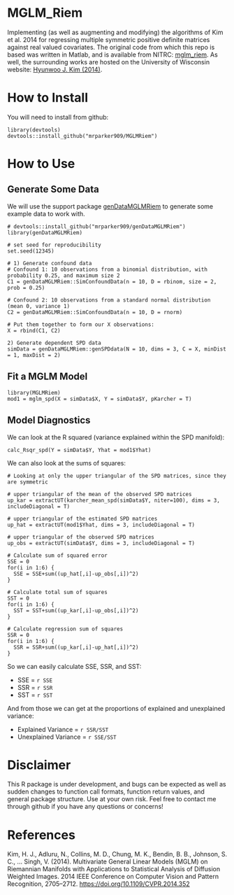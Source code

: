 # MGLM_Riem
Implementing (as well as augmenting and modifying) the algorithms of Kim et al. 2014 for regressing multiple symmetric positive definite matrices against real valued covariates. The original code from which this repo is based was written in Matlab, and is available from NITRC: [mglm_riem](https://www.nitrc.org/projects/riem_mglm). As well, the surrounding works are hosted on the University of Wisconsin website: [Hyunwoo J. Kim (2014)](http://pages.cs.wisc.edu/~hwkim/projects/riem-mglm/).

# How to Install

You will need to install from github:

```{r}
library(devtools)
devtools::install_github("mrparker909/MGLMRiem")
```

# How to Use

## Generate Some Data

We will use the support package [genDataMGLMRiem](https://github.com/mrparker909/genDataMGLMRiem) to generate some example data to work with.

```{r}
# devtools::install_github("mrparker909/genDataMGLMRiem")
library(genDataMGLMRiem)

# set seed for reproducibility
set.seed(12345)

# 1) Generate confound data
# Confound 1: 10 observations from a binomial distribution, with probability 0.25, and maximum size 2
C1 = genDataMGLMRiem::SimConfoundData(n = 10, D = rbinom, size = 2, prob = 0.25)

# Confound 2: 10 observations from a standard normal distribution (mean 0, variance 1)
C2 = genDataMGLMRiem::SimConfoundData(n = 10, D = rnorm)

# Put them together to form our X observations:
X = rbind(C1, C2)

2) Generate dependent SPD data
simData = genDataMGLMRiem::genSPDdata(N = 10, dims = 3, C = X, minDist = 1, maxDist = 2)
```

## Fit a MGLM Model

```{r}
library(MGLMRiem)
mod1 = mglm_spd(X = simData$X, Y = simData$Y, pKarcher = T)
```

## Model Diagnostics

We can look at the R squared (variance explained within the SPD manifold):

```{r}
calc_Rsqr_spd(Y = simData$Y, Yhat = mod1$Yhat)
```

We can also look at the sums of squares:

```{r}
# Looking at only the upper triangular of the SPD matrices, since they are symmetric

# upper triangular of the mean of the observed SPD matrices
up_kar = extractUT(karcher_mean_spd(simData$Y, niter=100), dims = 3, includeDiagonal = T)

# upper triangular of the estimated SPD matrices
up_hat = extractUT(mod1$Yhat, dims = 3, includeDiagonal = T)

# upper triangular of the observed SPD matrices
up_obs = extractUT(simData$Y, dims = 3, includeDiagonal = T)

# Calculate sum of squared error
SSE = 0
for(i in 1:6) {
  SSE = SSE+sum((up_hat[,i]-up_obs[,i])^2)
}

# Calculate total sum of squares
SST = 0
for(i in 1:6) {
  SST = SST+sum((up_kar[,i]-up_obs[,i])^2)
}

# Calculate regression sum of squares
SSR = 0
for(i in 1:6) {
  SSR = SSR+sum((up_kar[,i]-up_hat[,i])^2)
}
```

So we can easily calculate SSE, SSR, and SST:

- SSE = `r SSE`
- SSR = `r SSR`
- SST = `r SST`

And from those we can get at the proportions of explained and unexplained variance:

- Explained Variance = `r SSR/SST`
- Unexplained Variance = `r SSE/SST`

# Disclaimer
This R package is under development, and bugs can be expected as well as sudden changes to function call formats, function return values, and general package structure. Use at your own risk. Feel free to contact me through github if you have any questions or concerns!


# References

Kim, H. J., Adluru, N., Collins, M. D., Chung, M. K., Bendin, B. B., Johnson, S. C., … Singh, V. (2014). Multivariate General Linear Models (MGLM) on Riemannian Manifolds with Applications to Statistical Analysis of Diffusion Weighted Images. 2014 IEEE Conference on Computer Vision and Pattern Recognition, 2705–2712. https://doi.org/10.1109/CVPR.2014.352

